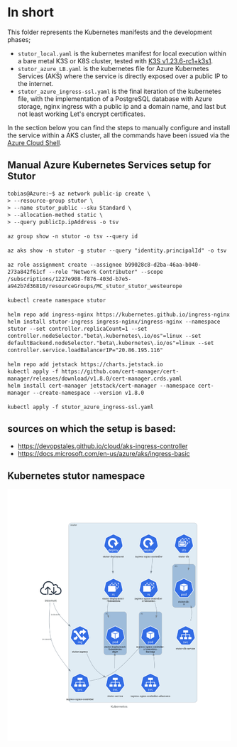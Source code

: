 # In short
This folder represents the Kubernetes manifests and the development phases;
 - `stutor_local.yaml` is the kubernetes manifest for local execution within a bare metal K3S or K8S cluster, tested with [K3S v1.23.6-rc1+k3s1](https://k3s.io/).
 - `stutor_azure_LB.yaml` is the kubernetes file for Azure Kubernetes Services (AKS) where the service is directly exposed over a public IP to the internet.
 - `stutor_azure_ingress-ssl.yaml` is the final iteration of the kubernetes file, with the implementation of a PostgreSQL database with Azure storage, nginx ingress with a public ip and a domain name, and last but not least working Let's encrypt certificates.

In the section below you can find the steps to manually configure and install the service within a AKS cluster, all the commands have been issued via the [Azure Cloud Shell](https://docs.microsoft.com/en-us/azure/cloud-shell/overview).

## Manual Azure Kubernetes Services setup for Stutor
```
tobias@Azure:~$ az network public-ip create \
> --resource-group stutor \
> --name stutor_public --sku Standard \
> --allocation-method static \
> --query publicIp.ipAddress -o tsv

az group show -n stutor -o tsv --query id

az aks show -n stutor -g stutor --query "identity.principalId" -o tsv

az role assignment create --assignee b99028c8-d2ba-46aa-b040-273a842f61cf --role "Network Contributer" --scope /subscriptions/1227e908-f876-403d-b7e5-a942b7d36810/resourceGroups/MC_stutor_stutor_westeurope

kubectl create namespace stutor

helm repo add ingress-nginx https://kubernetes.github.io/ingress-nginx
helm install stutor-ingress ingress-nginx/ingress-nginx --namespace stutor --set controller.replicaCount=1 --set controller.nodeSelector."beta\.kubernetes\.io/os"=linux --set defaultBackend.nodeSelector."beta\.kubernetes\.io/os"=linux --set controller.service.loadBalancerIP="20.86.195.116"

helm repo add jetstack https://charts.jetstack.io
kubectl apply -f https://github.com/cert-manager/cert-manager/releases/download/v1.8.0/cert-manager.crds.yaml
helm install cert-manager jetstack/cert-manager --namespace cert-manager --create-namespace --version v1.8.0

kubectl apply -f stutor_azure_ingress-ssl.yaml
```
## sources on which the setup is based:
- https://devopstales.github.io/cloud/aks-ingress-controller
- https://docs.microsoft.com/en-us/azure/aks/ingress-basic

## Kubernetes stutor namespace

![Kubernetes Infrastucture](Azure-Kubernetes.png)